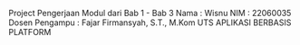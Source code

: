 Project Pengerjaan Modul dari Bab 1 - Bab 3
Nama : Wisnu
NIM : 22060035
Dosen Pengampu : Fajar Firmansyah, S.T., M.Kom
UTS APLIKASI BERBASIS PLATFORM
